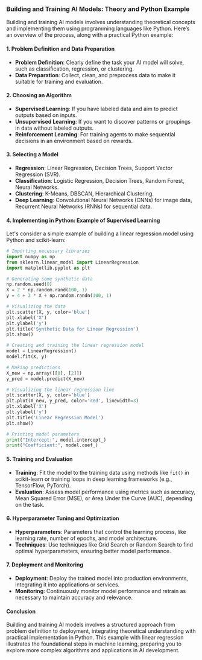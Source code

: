 ### Building and Training AI Models: Theory and Python Example

Building and training AI models involves understanding theoretical concepts and implementing them using programming languages like Python. Here’s an overview of the process, along with a practical Python example:

#### 1. **Problem Definition and Data Preparation**

- **Problem Definition**: Clearly define the task your AI model will solve, such as classification, regression, or clustering.
- **Data Preparation**: Collect, clean, and preprocess data to make it suitable for training and evaluation.

#### 2. **Choosing an Algorithm**

- **Supervised Learning**: If you have labeled data and aim to predict outputs based on inputs.
- **Unsupervised Learning**: If you want to discover patterns or groupings in data without labeled outputs.
- **Reinforcement Learning**: For training agents to make sequential decisions in an environment based on rewards.

#### 3. **Selecting a Model**

- **Regression**: Linear Regression, Decision Trees, Support Vector Regression (SVR).
- **Classification**: Logistic Regression, Decision Trees, Random Forest, Neural Networks.
- **Clustering**: K-Means, DBSCAN, Hierarchical Clustering.
- **Deep Learning**: Convolutional Neural Networks (CNNs) for image data, Recurrent Neural Networks (RNNs) for sequential data.

#### 4. **Implementing in Python: Example of Supervised Learning**

Let's consider a simple example of building a linear regression model using Python and scikit-learn:

```python
# Importing necessary libraries
import numpy as np
from sklearn.linear_model import LinearRegression
import matplotlib.pyplot as plt

# Generating some synthetic data
np.random.seed(0)
X = 2 * np.random.rand(100, 1)
y = 4 + 3 * X + np.random.randn(100, 1)

# Visualizing the data
plt.scatter(X, y, color='blue')
plt.xlabel('X')
plt.ylabel('y')
plt.title('Synthetic Data for Linear Regression')
plt.show()

# Creating and training the linear regression model
model = LinearRegression()
model.fit(X, y)

# Making predictions
X_new = np.array([[0], [2]])
y_pred = model.predict(X_new)

# Visualizing the linear regression line
plt.scatter(X, y, color='blue')
plt.plot(X_new, y_pred, color='red', linewidth=3)
plt.xlabel('X')
plt.ylabel('y')
plt.title('Linear Regression Model')
plt.show()

# Printing model parameters
print("Intercept:", model.intercept_)
print("Coefficient:", model.coef_)
```

#### 5. **Training and Evaluation**

- **Training**: Fit the model to the training data using methods like `fit()` in scikit-learn or training loops in deep learning frameworks (e.g., TensorFlow, PyTorch).
- **Evaluation**: Assess model performance using metrics such as accuracy, Mean Squared Error (MSE), or Area Under the Curve (AUC), depending on the task.

#### 6. **Hyperparameter Tuning and Optimization**

- **Hyperparameters**: Parameters that control the learning process, like learning rate, number of epochs, and model architecture.
- **Techniques**: Use techniques like Grid Search or Random Search to find optimal hyperparameters, ensuring better model performance.

#### 7. **Deployment and Monitoring**

- **Deployment**: Deploy the trained model into production environments, integrating it into applications or services.
- **Monitoring**: Continuously monitor model performance and retrain as necessary to maintain accuracy and relevance.

#### Conclusion

Building and training AI models involves a structured approach from problem definition to deployment, integrating theoretical understanding with practical implementation in Python. This example with linear regression illustrates the foundational steps in machine learning, preparing you to explore more complex algorithms and applications in AI development.
